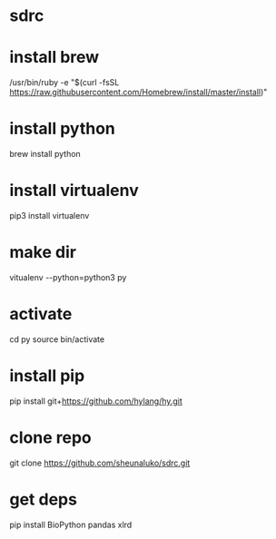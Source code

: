# sdrc

# install brew 
/usr/bin/ruby -e "$(curl -fsSL https://raw.githubusercontent.com/Homebrew/install/master/install)"

# install python  
brew install python 

# install virtualenv 
pip3 install virtualenv 

# make dir  
vitualenv --python=python3 py 

# activate 
cd py
source bin/activate 

# install pip 
pip install git+https://github.com/hylang/hy.git 

# clone repo 
git clone https://github.com/sheunaluko/sdrc.git

# get deps 
pip install BioPython pandas xlrd 

